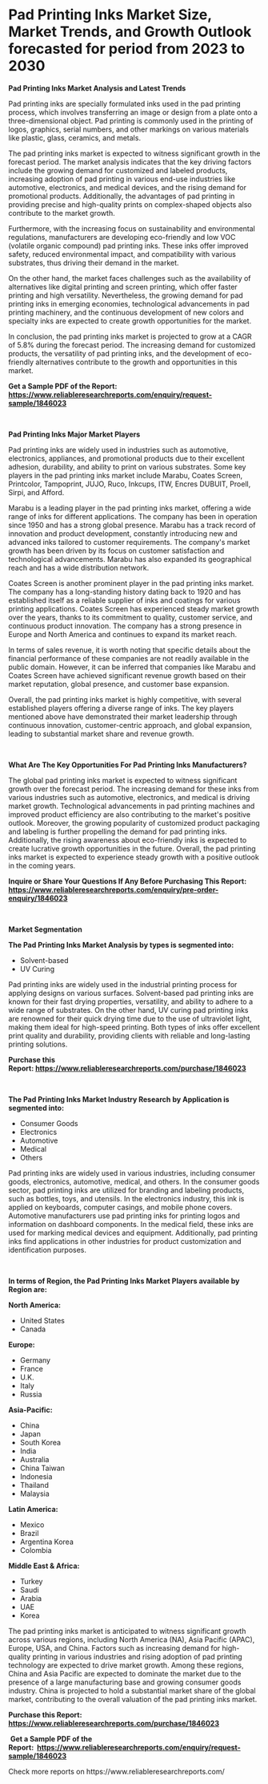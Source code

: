 <p><h1>Pad Printing Inks Market Size, Market Trends, and Growth Outlook forecasted for period from 2023 to 2030</h1></p><p><strong>Pad Printing Inks Market Analysis and Latest Trends</strong></p>
<p><p>Pad printing inks are specially formulated inks used in the pad printing process, which involves transferring an image or design from a plate onto a three-dimensional object. Pad printing is commonly used in the printing of logos, graphics, serial numbers, and other markings on various materials like plastic, glass, ceramics, and metals.</p><p>The pad printing inks market is expected to witness significant growth in the forecast period. The market analysis indicates that the key driving factors include the growing demand for customized and labeled products, increasing adoption of pad printing in various end-use industries like automotive, electronics, and medical devices, and the rising demand for promotional products. Additionally, the advantages of pad printing in providing precise and high-quality prints on complex-shaped objects also contribute to the market growth.</p><p>Furthermore, with the increasing focus on sustainability and environmental regulations, manufacturers are developing eco-friendly and low VOC (volatile organic compound) pad printing inks. These inks offer improved safety, reduced environmental impact, and compatibility with various substrates, thus driving their demand in the market.</p><p>On the other hand, the market faces challenges such as the availability of alternatives like digital printing and screen printing, which offer faster printing and high versatility. Nevertheless, the growing demand for pad printing inks in emerging economies, technological advancements in pad printing machinery, and the continuous development of new colors and specialty inks are expected to create growth opportunities for the market.</p><p>In conclusion, the pad printing inks market is projected to grow at a CAGR of 5.8% during the forecast period. The increasing demand for customized products, the versatility of pad printing inks, and the development of eco-friendly alternatives contribute to the growth and opportunities in this market.</p></p>
<p><strong>Get a Sample PDF of the Report:&nbsp; <a href="https://www.reliableresearchreports.com/enquiry/request-sample/1846023">https://www.reliableresearchreports.com/enquiry/request-sample/1846023</a></strong></p>
<p>&nbsp;</p>
<p><strong>Pad Printing Inks Major Market Players</strong></p>
<p><p>Pad printing inks are widely used in industries such as automotive, electronics, appliances, and promotional products due to their excellent adhesion, durability, and ability to print on various substrates. Some key players in the pad printing inks market include Marabu, Coates Screen, Printcolor, Tampoprint, JUJO, Ruco, Inkcups, ITW, Encres DUBUIT, Proell, Sirpi, and Afford.</p><p>Marabu is a leading player in the pad printing inks market, offering a wide range of inks for different applications. The company has been in operation since 1950 and has a strong global presence. Marabu has a track record of innovation and product development, constantly introducing new and advanced inks tailored to customer requirements. The company's market growth has been driven by its focus on customer satisfaction and technological advancements. Marabu has also expanded its geographical reach and has a wide distribution network.</p><p>Coates Screen is another prominent player in the pad printing inks market. The company has a long-standing history dating back to 1920 and has established itself as a reliable supplier of inks and coatings for various printing applications. Coates Screen has experienced steady market growth over the years, thanks to its commitment to quality, customer service, and continuous product innovation. The company has a strong presence in Europe and North America and continues to expand its market reach.</p><p>In terms of sales revenue, it is worth noting that specific details about the financial performance of these companies are not readily available in the public domain. However, it can be inferred that companies like Marabu and Coates Screen have achieved significant revenue growth based on their market reputation, global presence, and customer base expansion.</p><p>Overall, the pad printing inks market is highly competitive, with several established players offering a diverse range of inks. The key players mentioned above have demonstrated their market leadership through continuous innovation, customer-centric approach, and global expansion, leading to substantial market share and revenue growth.</p></p>
<p>&nbsp;</p>
<p><strong>What Are The Key Opportunities For Pad Printing Inks Manufacturers?</strong></p>
<p><p>The global pad printing inks market is expected to witness significant growth over the forecast period. The increasing demand for these inks from various industries such as automotive, electronics, and medical is driving market growth. Technological advancements in pad printing machines and improved product efficiency are also contributing to the market's positive outlook. Moreover, the growing popularity of customized product packaging and labeling is further propelling the demand for pad printing inks. Additionally, the rising awareness about eco-friendly inks is expected to create lucrative growth opportunities in the future. Overall, the pad printing inks market is expected to experience steady growth with a positive outlook in the coming years.</p></p>
<p><strong>Inquire or Share Your Questions If Any Before Purchasing This Report: <a href="https://www.reliableresearchreports.com/enquiry/pre-order-enquiry/1846023">https://www.reliableresearchreports.com/enquiry/pre-order-enquiry/1846023</a></strong></p>
<p>&nbsp;</p>
<p><strong>Market Segmentation</strong></p>
<p><strong>The Pad Printing Inks Market Analysis by types is segmented into:</strong></p>
<p><ul><li>Solvent-based</li><li>UV Curing</li></ul></p>
<p><p>Pad printing inks are widely used in the industrial printing process for applying designs on various surfaces. Solvent-based pad printing inks are known for their fast drying properties, versatility, and ability to adhere to a wide range of substrates. On the other hand, UV curing pad printing inks are renowned for their quick drying time due to the use of ultraviolet light, making them ideal for high-speed printing. Both types of inks offer excellent print quality and durability, providing clients with reliable and long-lasting printing solutions.</p></p>
<p><strong>Purchase this Report:&nbsp;<a href="https://www.reliableresearchreports.com/purchase/1846023">https://www.reliableresearchreports.com/purchase/1846023</a></strong></p>
<p>&nbsp;</p>
<p><strong>The Pad Printing Inks Market Industry Research by Application is segmented into:</strong></p>
<p><ul><li>Consumer Goods</li><li>Electronics</li><li>Automotive</li><li>Medical</li><li>Others</li></ul></p>
<p><p>Pad printing inks are widely used in various industries, including consumer goods, electronics, automotive, medical, and others. In the consumer goods sector, pad printing inks are utilized for branding and labeling products, such as bottles, toys, and utensils. In the electronics industry, this ink is applied on keyboards, computer casings, and mobile phone covers. Automotive manufacturers use pad printing inks for printing logos and information on dashboard components. In the medical field, these inks are used for marking medical devices and equipment. Additionally, pad printing inks find applications in other industries for product customization and identification purposes.</p></p>
<p>&nbsp;</p>
<p><strong>In terms of Region, the Pad Printing Inks Market Players available by Region are:</strong></p>
<p>
    <p> <strong> North America: </strong>
        <ul>
            <li>United States</li>
            <li>Canada</li>
        </ul>
        </p> 
    <p> <strong> Europe: </strong>
        <ul>
            <li>Germany</li>
            <li>France</li>
            <li>U.K.</li>
            <li>Italy</li>
            <li>Russia</li>
        </ul>
        </p> 
    <p> <strong> Asia-Pacific: </strong>
        <ul>
            <li>China</li>
            <li>Japan</li>
            <li>South Korea</li>
            <li>India</li>
            <li>Australia</li>
            <li>China Taiwan</li>
            <li>Indonesia</li>
            <li>Thailand</li>
            <li>Malaysia</li>
        </ul>
        </p> 
    <p> <strong> Latin America: </strong>
        <ul>
            <li>Mexico</li>
            <li>Brazil</li>
            <li>Argentina Korea</li>
            <li>Colombia</li>
        </ul>
        </p> 
    <p> <strong> Middle East & Africa: </strong>
        <ul>
            <li>Turkey</li>
            <li>Saudi</li>
            <li>Arabia</li>
            <li>UAE</li>
            <li>Korea</li>
        </ul>
    </p>
    </p>
<p><p>The pad printing inks market is anticipated to witness significant growth across various regions, including North America (NA), Asia Pacific (APAC), Europe, USA, and China. Factors such as increasing demand for high-quality printing in various industries and rising adoption of pad printing technology are expected to drive market growth. Among these regions, China and Asia Pacific are expected to dominate the market due to the presence of a large manufacturing base and growing consumer goods industry. China is projected to hold a substantial market share of the global market, contributing to the overall valuation of the pad printing inks market.</p></p>
<p><strong>Purchase this Report: <a href="https://www.reliableresearchreports.com/purchase/1846023">https://www.reliableresearchreports.com/purchase/1846023</a></strong></p>
<p>&nbsp;<strong>Get a Sample PDF of the Report:&nbsp;&nbsp;<a href="https://www.reliableresearchreports.com/enquiry/request-sample/1846023">https://www.reliableresearchreports.com/enquiry/request-sample/1846023</a></strong></p>
<p><strong></strong></p>
<p>Check more reports on https://www.reliableresearchreports.com/</p>